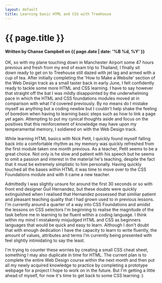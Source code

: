 ```yaml
---
layout: default
title: Learning basic HTML and CSS with Treehouse
---
```

<h1 class="header-name">{{ page.title }}</h1>
<h4 class="header-name">Written by Chanse Campbell on {{ page.date | date: '%B %d, %Y' }}</h4>

OK, so with my plane touching down in Manchester Airport some 47 hours previous and fresh from my end of exam trip to Thailand, I finally sit down ready to get on to Treehouse still dazed with jet lag and armed with a cup of tea. After initially completing the 'How to Make a Website' section of the Web Design track as a small taster back in early June, I felt confidently ready to tackle some more HTML and CSS learning. I have to say however that straight off the bat I was mildly disappointed by the underwhelming pace in which the HTML and CSS foundations modules moved at in comparison with what I'd covered previously. By no means do I mistake myself as anything but a coding newbie but I couldn't help shake the feeling of boredom when having to learning basic steps such as how to link a page yet again. Attempting to put my cynical thoughts aside and focus on the positives that this reinforcement of knowledge may have upon my temperamental memory, I soldiered on with the Web Design track.

While learning HTML basics with Nick Petit, I quickly found myself falling back into a comfortable rhythm as my memory was quickly refreshed from the first module taken one month previous. As a teacher, Petit seems to be a great choice. Not only is he slow and patient with his speech but he seems to omit a passion and interest in the material he's teaching, despite the fact that it must be extremely simplistic to him personally. Having quickly touched all the bases within HTML it was time to move over to the CSS Foundations module and with it came a new teacher.

Admittedly I was slightly unsure for around the first 30 seconds or so with front end designer Guil Hernandez, but these doubts were quickly extinguished when I realised that Hernandez possessed that similiar patient and pleasant teaching quality that I had grown used to in previous lessons. I'm currently around a quarter of a way into CSS Foundations and amidst the lessons on CSS selectors I'm beginning to realise the magnitude of the task before me in learning to be fluent within a coding language. I think within my mind I mistakenly misjudged HTML and CSS as beginners languages that would be quick and easy to learn. Although I don't doubt that with enough dedication I have the capacity to learn to write fluently, the amount of values, attributes and terms I'm currently being presented with feel slightly intimidating to say the least.

I'm trying to counter these worries by creating a small CSS cheat sheet, something I may also duplicate in time for HTML. The current plan is to complete the entire Web Design course within the next month and then put all my newly acquired knowledge to practice by completing a prototype webpage for a project I hope to work on in the future. But I'm getting a little ahead of myself, for now it's time to get back to some CSS learning :)